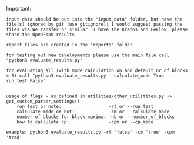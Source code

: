 Important:

    input data should be put into the "input_data" folder, but have the file(s) ignored by git (use gitignore); I would suggest passing the files via WeTransfer or similar. I have the Kratos and FeFlow; please share the OpenFoam results

    report files are created in the "reports" folder

    for testing out new developments please use the main file call "python3 evaluate_results.py"

    for evaluating all (with mode calculation on and default nr of blocks = 6) call "python3 evaluate_results.py --calculate_mode True --run_test False"


    usage of flags - as defined in utilities/other_utilitites.py -> get_custom_parser_settings()
        run test or note:                  -rt or --run_test
        calculate mode or not:             -cm or --calculate_mode
        number of blocks for block maxima: -nb or --number_of_blocks
        how to calculate cp:               -cpm or --cp_mode

    example: python3 evaluate_results.py -rt 'false' -cm 'true' -cpm 'trad'
